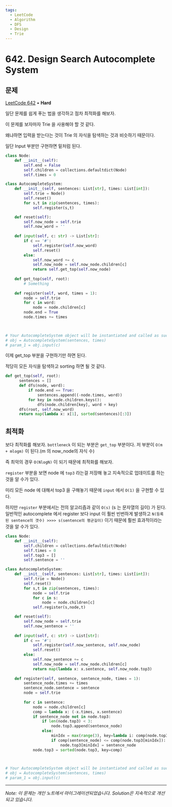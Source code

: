 ```yaml
---
tags:
  - LeetCode
  - Algorithm
  - DFS
  - Design
  - Trie
---
```


# 642. Design Search Autocomplete System

## 문제

[LeetCode 642](https://leetcode.com/problems/design-search-autocomplete-system/) • **Hard**

일단 문제를 쉽게 푸는 법을 생각하고 점차 최적화를 해보자.

  

이 문제를 보자마자 Trie 을 사용해야 할 것 같다.

왜냐하면 입력을 받는다는 것이 Trie 의 자식을 탐색하는 것과 비슷하기 때문이다.

일단 Input 부분만 구현하면 밑처럼 된다.

  

```python
class Node:
    def __init__(self):
        self.end = False
        self.children = collections.defaultdict(Node)
        self.times = 0

class AutocompleteSystem:
    def __init__(self, sentences: List[str], times: List[int]):
        self.trie = Node()
        self.reset()
        for s,t in zip(sentences, times):
            self.register(s,t)

    def reset(self):
        self.now_node = self.trie
        self.now_word = ''
        
    def input(self, c: str) -> List[str]:
        if c == '#':
            self.register(self.now_word)
            self.reset()
        else:
            self.now_word += c
            self.now_node = self.now_node.children[c]
            return self.get_top(self.now_node)
    
    def get_top(self, root):
        # Something
    
    def register(self, word, times = 1):
        node = self.trie
        for c in word:
            node = node.children[c]
        node.end = True
        node.times += times
        


# Your AutocompleteSystem object will be instantiated and called as such:
# obj = AutocompleteSystem(sentences, times)
# param_1 = obj.input(c)
```

  

이제 get_top 부분을 구현하기만 하면 된다.

적당히 모든 자식을 탐색하고 sorting 하면 될 것 같다.

```python
def get_top(self, root):
      sentences = []
      def dfs(node, word):
          if node.end == True:
              sentences.append((-node.times, word))
          for key in node.children.keys():
              dfs(node.children[key], word + key)
      dfs(root, self.now_word)
      return map(lambda x: x[1], sorted(sentences)[:3])
```

  

  

## 최적화

보다 최적화를 해보자. `bottleneck` 이 되는 부분은 `get_top` 부분이다. 저 부분이 `O(m + mlogm)` 이 된다.(m 의 now_node의 자식 수)

즉 최악의 경우 `O(NlogN)` 이 되기 때문에 최적화를 해보자.

`register` 부분을 보면 node 에 `top3` 라는걸 저장해 놓고 지속적으로 업데이트를 하는 것을 알 수가 있다.

미리 모든 node 에 대해서 top3 을 구해놓기 때문에 `input` 에서 `O(1)` 을 구현할 수 있다.

하지만 `register` 부분에서는 전의 알고리즘과 같이 `O(s)` (s 는 문자열의 길이) 가 된다. 일반적인 autocomplete 에서 register 보다 input 이 훨씬 빈번하게 발생하고 `N(등록된 sentence의 갯수) >>>> s(sentence의 평균길이)` 이기 때문에 훨씬 효과적이라는 것을 알 수가 있다.

```python
class Node:
    def __init__(self):
        self.children = collections.defaultdict(Node)
        self.times = 0
        self.top3 = []
        self.sentence = ''

class AutocompleteSystem:
    def __init__(self, sentences: List[str], times: List[int]):
        self.trie = Node()
        self.reset()
        for s,t in zip(sentences, times):
            node = self.trie
            for c in s:
                node = node.children[c]
            self.register(s,node,t)

    def reset(self):
        self.now_node = self.trie
        self.now_sentence = ''
        
    def input(self, c: str) -> List[str]:
        if c == '#':
            self.register(self.now_sentence, self.now_node)
            self.reset()
        else:
            self.now_sentence += c
            self.now_node = self.now_node.children[c]
            return map(lambda x: x.sentence, self.now_node.top3)
    
    def register(self, sentence, sentence_node, times = 1):
        sentence_node.times += times
        sentence_node.sentence = sentence
        node = self.trie
        
        for c in sentence:
            node = node.children[c]
            comp = lambda x: (-x.times, x.sentence)
            if sentence_node not in node.top3:
                if len(node.top3) < 3:
                    node.top3.append(sentence_node)
                else:
                    minIdx = max(range(3), key=lambda i: comp(node.top3[i]))
                    if comp(sentence_node) <= comp(node.top3[minIdx]):
                        node.top3[minIdx] = sentence_node
            node.top3 = sorted(node.top3, key=comp)
        


# Your AutocompleteSystem object will be instantiated and called as such:
# obj = AutocompleteSystem(sentences, times)
# param_1 = obj.input(c)
```

---

*Note: 이 문제는 개인 노트에서 마이그레이션되었습니다. Solution은 지속적으로 개선되고 있습니다.*
